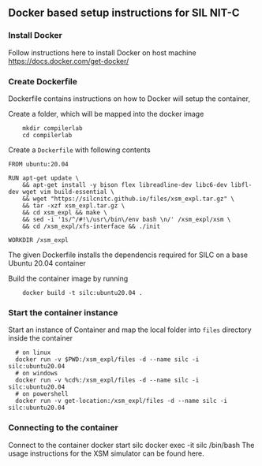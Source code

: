 ## Docker based setup instructions for SIL NIT-C
### Install Docker

Follow instructions here to install Docker on host machine https://docs.docker.com/get-docker/
### Create Dockerfile
Dockerfile contains instructions on how to Docker will setup the container,

Create a folder, which will be mapped into the docker image

```    
    mkdir compilerlab
    cd compilerlab
```

Create a `Dockerfile` with following contents

```
FROM ubuntu:20.04

RUN apt-get update \
    && apt-get install -y bison flex libreadline-dev libc6-dev libfl-dev wget vim build-essential \
    && wget "https://silcnitc.github.io/files/xsm_expl.tar.gz" \
    && tar -xzf xsm_expl.tar.gz \
    && cd xsm_expl && make \
    && sed -i '1s/^/#!\/usr\/bin\/env bash \n/' /xsm_expl/xsm \
    && cd /xsm_expl/xfs-interface && ./init

WORKDIR /xsm_expl
```

The given Dockerfile installs the dependencis required for SILC on a base Ubuntu 20.04 container


Build the container image by running
```
    docker build -t silc:ubuntu20.04 .
```
### Start the container instance

Start an instance of Container and map the local folder into `files` directory inside the container
```
  # on linux
  docker run -v $PWD:/xsm_expl/files -d --name silc -i silc:ubuntu20.04 
  # on windows
  docker run -v %cd%:/xsm_expl/files -d --name silc -i silc:ubuntu20.04
  # on powershell
  docker run -v get-location:/xsm_expl/files -d --name silc -i silc:ubuntu20.04
```

### Connecting to the container
Connect to the container
  docker start silc
  docker exec -it silc /bin/bash
The usage instructions for the XSM simulator can be found here.
